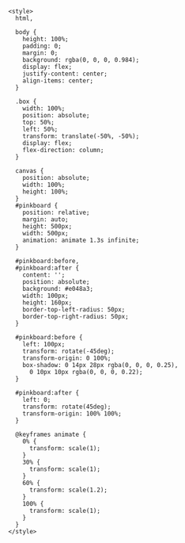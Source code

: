 <html>
  <head>
    <title>Heart</title>
    <meta name="Generator" content="EditPlus" />
    <meta name="Author" content="" />
    <meta name="Keywords" content="" />
    <meta name="Description" content="" />

    <style>
      html,
      
      body {
        height: 100%;
        padding: 0;
        margin: 0;
        background: rgba(0, 0, 0, 0.984);
        display: flex;
        justify-content: center;
        align-items: center;
      }
      
      .box {
        width: 100%;
        position: absolute;
        top: 50%;
        left: 50%;
        transform: translate(-50%, -50%);
        display: flex;
        flex-direction: column;
      }
      
      canvas {
        position: absolute;
        width: 100%;
        height: 100%;
      }
      #pinkboard {
        position: relative;
        margin: auto;
        height: 500px;
        width: 500px;
        animation: animate 1.3s infinite;
      }
      
      #pinkboard:before,
      #pinkboard:after {
        content: '';
        position: absolute;
        background: #e048a3;
        width: 100px;
        height: 160px;
        border-top-left-radius: 50px;
        border-top-right-radius: 50px;
      }
      
      #pinkboard:before {
        left: 100px;
        transform: rotate(-45deg);
        transform-origin: 0 100%;
        box-shadow: 0 14px 28px rgba(0, 0, 0, 0.25),
          0 10px 10px rgba(0, 0, 0, 0.22);
      }

      #pinkboard:after {
        left: 0;
        transform: rotate(45deg);
        transform-origin: 100% 100%;
      }

      @keyframes animate {
        0% {
          transform: scale(1);
        }
        30% {
          transform: scale(1);
        }
        60% {
          transform: scale(1.2);
        }
        100% {
          transform: scale(1);
        }
      }
    </style>
  </head>

  <body>
    <div class="box">
      <canvas id="pinkboard"></canvas>
    </div>
    <script>
      /*
       * Settings
       */
      var settings = {
        particles: {
          length: 2700, // maximum amount of particles
          duration: 1.17, // particle duration in sec
          velocity: 200, // particle velocity in pixels/sec
          effect: -1.8, // play with this for a nice effect
          size: 13 // particle size in pixels
        }
      };
      /*
       * RequestAnimationFrame polyfill by Erik Möller
       */
      (function() {
        var b = 0;
        var c = ['ms', 'moz', 'webkit', 'o'];
        for (var a = 0; a < c.length && !window.requestAnimationFrame; ++a) {
          window.requestAnimationFrame = window[c[a] + 'RequestAnimationFrame'];
          window.cancelAnimationFrame =
            window[c[a] + 'CancelAnimationFrame'] ||
            window[c[a] + 'CancelRequestAnimationFrame'];
        }
        if (!window.requestAnimationFrame) {
          window.requestAnimationFrame = function(h, e) {
            var d = new Date().getTime();
            var f = Math.max(0, 16 - (d - b));
            var g = window.setTimeout(function() {
              h(d + f);
            }, f);
            b = d + f;
            return g;
          };
        }
        if (!window.cancelAnimationFrame) {
          window.cancelAnimationFrame = function(d) {
            clearTimeout(d);
          };
        }
      })();
      /*
       * Point class
       */
      var Point = (function() {
        function Point(x, y) {
          this.x = typeof x !== 'undefined' ? x : 0;
          this.y = typeof y !== 'undefined' ? y : 0;
        }
        Point.prototype.clone = function() {
          return new Point(this.x, this.y);
        };
        Point.prototype.length = function(length) {
          if (typeof length == 'undefined')
            return Math.sqrt(this.x * this.x + this.y * this.y);
          this.normalize();
          this.x *= length;
          this.y *= length;
          return this;
        };
        Point.prototype.normalize = function() {
          var length = this.length();
          this.x /= length;
          this.y /= length;
          return this;
        };
        return Point;
      })();
      /*
       * Particle class
       */
      var Particle = (function() {
        function Particle() {
          this.position = new Point();
          this.velocity = new Point();
          this.acceleration = new Point();
          this.age = 0;
        }
        Particle.prototype.initialize = function(x, y, dx, dy) {
          this.position.x = x;
          this.position.y = y;
          this.velocity.x = dx;
          this.velocity.y = dy;
          this.acceleration.x = dx * settings.particles.effect;
          this.acceleration.y = dy * settings.particles.effect;
          this.age = 0;
        };
        Particle.prototype.update = function(deltaTime) {
          this.position.x += this.velocity.x * deltaTime;
          this.position.y += this.velocity.y * deltaTime;
          this.velocity.x += this.acceleration.x * deltaTime;
          this.velocity.y += this.acceleration.y * deltaTime;
          this.age += deltaTime;
        };
        Particle.prototype.draw = function(context, image) {
          function ease(t) {
            return --t * t * t + 1;
          }
          var size = image.width * ease(this.age / settings.particles.duration);
          context.globalAlpha = 1 - this.age / settings.particles.duration;
          context.drawImage(
            image,
            this.position.x - size / 2,
            this.position.y - size / 2,
            size,
            size
          );
        };
        return Particle;
      })();
      /*
       * ParticlePool class
       */
      var ParticlePool = (function() {
        var particles,
          firstActive = 0,
          firstFree = 0,
          duration = settings.particles.duration;

        function ParticlePool(length) {
          // create and populate particle pool
          particles = new Array(length);
          for (var i = 0; i < particles.length; i++)
            particles[i] = new Particle();
        }
        ParticlePool.prototype.add = function(x, y, dx, dy) {
          particles[firstFree].initialize(x, y, dx, dy);

          // handle circular queue
          firstFree++;
          if (firstFree == particles.length) firstFree = 0;
          if (firstActive == firstFree) firstActive++;
          if (firstActive == particles.length) firstActive = 0;
        };
        ParticlePool.prototype.update = function(deltaTime) {
          var i;

          // update active particles
          if (firstActive < firstFree) {
            for (i = firstActive; i < firstFree; i++)
              particles[i].update(deltaTime);
          }
          if (firstFree < firstActive) {
            for (i = firstActive; i < particles.length; i++)
              particles[i].update(deltaTime);
            for (i = 0; i < firstFree; i++) particles[i].update(deltaTime);
          }

          // remove inactive particles
          while (
            particles[firstActive].age >= duration &&
            firstActive != firstFree
          ) {
            firstActive++;
            if (firstActive == particles.length) firstActive = 0;
          }
        };
        ParticlePool.prototype.draw = function(context, image) {
          // draw active particles
          if (firstActive < firstFree) {
            for (i = firstActive; i < firstFree; i++)
              particles[i].draw(context, image);
          }
          if (firstFree < firstActive) {
            for (i = firstActive; i < particles.length; i++)
              particles[i].draw(context, image);
            for (i = 0; i < firstFree; i++) particles[i].draw(context, image);
          }
        };
        return ParticlePool;
      })();
      /*
       * Putting it all together
       */
      (function(canvas) {
        var context = canvas.getContext('2d'),
          particles = new ParticlePool(settings.particles.length),
          particleRate =
            settings.particles.length / settings.particles.duration, // particles/sec
          time;

        // get point on heart with -PI <= t <= PI
        function pointOnHeart(t) {
          return new Point(
            160 * Math.pow(Math.sin(t), 3),
            130 * Math.cos(t) -
              50 * Math.cos(2 * t) -
              20 * Math.cos(3 * t) -
              10 * Math.cos(4 * t) +
              25
          );
        }

        // creating the particle image using a dummy canvas
        var image = (function() {
          var canvas = document.createElement('canvas'),
            context = canvas.getContext('2d');
          canvas.width = settings.particles.size;
          canvas.height = settings.particles.size;
          // helper function to create the path
          function to(t) {
            var point = pointOnHeart(t);
            point.x =
              settings.particles.size / 2 +
              (point.x * settings.particles.size) / 350;
            point.y =
              settings.particles.size / 2 -
              (point.y * settings.particles.size) / 350;
            return point;
          }
          // create the path
          context.beginPath();
          var t = -Math.PI;
          var point = to(t);
          context.moveTo(point.x, point.y);
          while (t < Math.PI) {
            t += 0.01; // baby steps!
            point = to(t);
            context.lineTo(point.x, point.y);
          }
          context.closePath();
          // create the fill
          context.fillStyle = '#FF5CA4';
          context.fill();
          // create the image
          var image = new Image();
          image.src = canvas.toDataURL();
          return image;
        })();

        // render that thing!
        function render() {
          // next animation frame
          requestAnimationFrame(render);

          // update time
          var newTime = new Date().getTime() / 1400,
            deltaTime = newTime - (time || newTime);
          time = newTime;

          // clear canvas
          context.clearRect(0, 0, canvas.width, canvas.height);

          // create new particles
          var amount = particleRate * deltaTime;
          for (var i = 0; i < amount; i++) {
            var pos = pointOnHeart(Math.PI - 2 * Math.PI * Math.random());
            var dir = pos.clone().length(settings.particles.velocity);
            particles.add(
              canvas.width / 2 + pos.x,
              canvas.height / 2 - pos.y,
              dir.x,
              -dir.y
            );
          }

          // update and draw particles
          particles.update(deltaTime);
          particles.draw(context, image);
        }

        // handle (re-)sizing of the canvas
        function onResize() {
          canvas.width = canvas.clientWidth;
          canvas.height = canvas.clientHeight;
        }
        window.onresize = onResize;

        // delay rendering bootstrap
        setTimeout(function() {
          onResize();
          render();
        }, 10);
      })(document.getElementById('pinkboard'));
    </script>
    
  </body>
</html>
